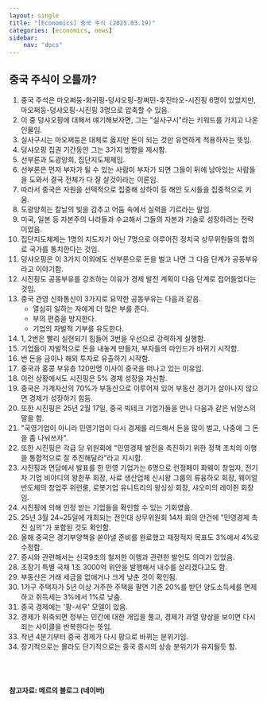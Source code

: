 ```yaml
---
layout: single
title: "[Economics] 중국 주식 (2025.03.19)"
categories: [economics, news]
sidebar:
    nav: "docs"
---
```


## 중국 주식이 오를까?
1. 중국 주석은 마오쩌둥-화귀핑-덩샤오핑-장쩌민-후진타오-시진핑 6명이 있었지만, 마오쩌둥-덩샤오핑-시진핑 3명으로 압축할 수 있음.
1. 이 중 덩샤오핑에 대해서 얘기해보자면, 그는 "실사구시"라는 키워드를 가지고 나온 인물임.
1. 실사구시는 마오쩌둥은 대체로 옳지만 돈이 되는 것만 유연하게 적용하자는 뜻임.
1. 덩샤오핑 집권 기간동안 그는 3가지 방향을 제시함.
1. 선부론과 도광양희, 집단지도체제임.
1. 선부론은 먼저 부자가 될 수 있는 사람이 부자가 되면 그들이 뒤에 남아있는 사람들을 도와서 결국 전체가 다 잘 살것이라는 이론임.
1. 따라서 중국은 자원을 선택적으로 집중해 상하이 등 해안 도시들을 집중적으로 키움.
1. 도광양희는 칼날의 빛을 감추고 어둠 속에서 실력을 기르라는 말임.
1. 미국, 일본 등 자본주의 나라들과 수교해서 그들의 자본과 기술로 성장하려는 전략이었음.
1. 집단지도체제는 1명의 지도자가 아닌 7명으로 이루어진 정치국 상무위원들의 합의로 국가를 통치한다는 것임.
1. 덩샤오핑은 이 3가지 이외에도 선부론으로 돈을 벌고 나면 그 다음 단계가 공동부유라고 이야기함.
1. 시진핑도 공동부유를 강조하는 이유가 경제 발전 계획이 다음 단계로 접어들었다는 것임.
1. 중국 관영 신화통신이 3가지로 요약한 공동부유는 다음과 같음.
    - 열심히 일하는 자에게 더 많은 부를 준다.
    - 부의 편중을 방지한다.
    - 기업의 자발적 기부를 유도한다.
1. 1, 2번은 빨리 실현되기 힘들어 3번을 우선으로 강력하게 실행함.
1. 기업들이 자발적으로 돈을 내놓게 만들자, 부자들의 마인드가 바뀌기 시작함.
1. 번 돈을 금이나 해외 투자로 유출하기 시작함.
1. 중국과 홍콩 부유층 120만명 이사이 중국을 떠나고 있는 이유임.
1. 이런 상황에서도 시진핑은 5% 경제 성장을 자신함.
1. 중국은 가계자산의 70%가 부동산으로 이루어져 있어 부동산 경기가 살아나지 않으면 경제가 성장하기 힘듬.
1. 또한 시진핑은 25년 2월 17일, 중국 빅테크 기업가들을 만나 다음과 같은 뉘앙스의 말을 함.
1. "국영기업이 아니라 민영기업이 다시 경제를 리드해서 돈을 많이 벌고, 나중에 그 돈을 좀 나눠쓰자".
1. 또한 시진핑은 각급 당 위원회에 "민영경제 발전을 촉진하기 위한 정책 조치의 이행을 통합적으로 잘 추진해달라"라고 지시함.
1. 시진핑과 면담에서 발표를 한 민영 기업가는 6명으로 런정페이 화웨이 창업자, 전기차 기업 비야디의 왕촨푸 회장, 사료 생산업체 신시왕 그룹의 류융하오 회장, 웨이얼반도체의 창업주 위런룽, 로봇기업 유니트리의 왕싱싱 회장, 샤오미의 레이쥔 회장임.
1. 시진핑에 의해 인정 받는 기업들을 확인할 수 있는 기회였음.
1. 25년 3월 24~25일에 개최되는 전인대 상무위원회 14차 회의 안건에 "민영경제 촉진 심의"가 포함된 것도 확인함.
1. 올해 중국은 경기부양책을 쏟아낼 준비를 완료했고 재정적자 목표도 3%에서 4%로 수정함.
1. 증시와 관련해서는 신국9조의 철저한 이행과 관련한 발언도 의미가 있었음.
1. 초창기 특별 국채 1조 3000억 위안을 발행해서 내수를 살리겠다고도 함.
1. 부동산은 거래 세금을 없애거나 크게 낮춘 것이 확인됨.
1. 1가구 주택자가 5년 이상 거주한 주택을 팔면 기존 20%를 받던 양도소득세를 면제하고 취득세는 3%에서 1%로 낮춤.
1. 중국 경제에는 '팡-서우' 모델이 있음.
1. 경제가 위축되면 정부는 민간에 대한 개입을 풀고, 경제가 과열 양상을 보이면 다시 죄는 사이클을 반복한다는 뜻임.
1. 작년 4분기부터 중국 경제가 다시 팡으로 바뀌는 분위기임.
1. 장기적으로는 몰라도 단기적으로는 중국 증시의 상승 분위기가 유지될듯 함.



<br/>
<br/>

#### 참고자료: 메르의 블로그 (네이버) 